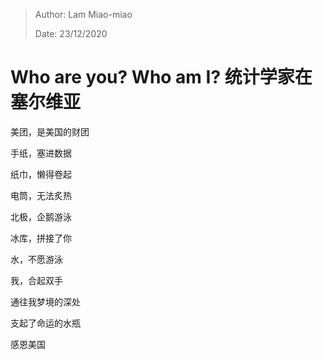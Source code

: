 > Author: Lam Miao-miao
>
> Date: 23/12/2020



# Who are you? Who am I? 统计学家在塞尔维亚



美团，是美国的财团

手纸，塞进数据

纸巾，懒得卷起

电筒，无法炙热

北极，企鹅游泳

冰库，拼接了你

水，不愿游泳

我，合起双手

通往我梦境的深处

支起了命运的水瓶



感恩美国